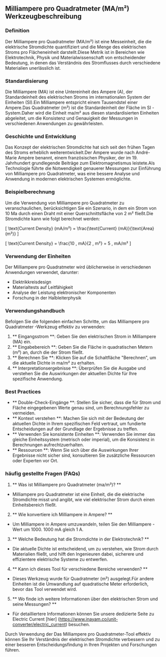 ## Milliampere pro Quadratmeter (MA/m²) Werkzeugbeschreibung

### Definition
Der Milliampere pro Quadratmeter (MA/m²) ist eine Messeinheit, die die elektrische Stromdichte quantifiziert und die Menge des elektrischen Stroms pro Flächeneinheit darstellt.Diese Metrik ist in Bereichen wie Elektrotechnik, Physik und Materialwissenschaft von entscheidender Bedeutung, in denen das Verständnis des Stromflusses durch verschiedene Materialien unerlässlich ist.

### Standardisierung
Die Milliampere (MA) ist eine Untereinheit des Ampere (A), der Standardeinheit des elektrischen Stroms im internationalen System der Einheiten (SI).Ein Milliampere entspricht einem Tausendstel einer Ampere.Das Quadratmeter (m²) ist die Standardeinheit der Fläche im SI -System.Daher wird die Einheit ma/m² aus diesen standardisierten Einheiten abgeleitet, um die Konsistenz und Genauigkeit der Messungen in verschiedenen Anwendungen zu gewährleisten.

### Geschichte und Entwicklung
Das Konzept der elektrischen Stromdichte hat sich seit den frühen Tagen des Stroms erheblich weiterentwickelt.Der Ampere wurde nach André-Marie Ampère benannt, einem französischen Physiker, der im 19. Jahrhundert grundlegende Beiträge zum Elektromagnetismus leistete.Als Technologie führte die Notwendigkeit genauerer Messungen zur Einführung von Milliampere pro Quadratmeter, was eine bessere Analyse und Anwendung in modernen elektrischen Systemen ermöglichte.

### Beispielberechnung
Um die Verwendung von Milliampere pro Quadratmeter zu veranschaulichen, berücksichtigen Sie ein Szenario, in dem ein Strom von 10 Ma durch einen Draht mit einer Querschnittsfläche von 2 m² fließt.Die Stromdichte kann wie folgt berechnet werden:

\[ \text{Current Density} (mA/m²) = \frac{\text{Current} (mA)}{\text{Area} (m²)} \]

\[ \text{Current Density} = \frac{10 \, mA}{2 \, m²} = 5 \, mA/m² \]

### Verwendung der Einheiten
Der Milliampere pro Quadratmeter wird üblicherweise in verschiedenen Anwendungen verwendet, darunter:
- Elektrikkreisdesign
- Materialtests auf Leitfähigkeit
- Analyse der Leistung elektronischer Komponenten
- Forschung in der Halbleiterphysik

### Verwendungshandbuch
Befolgen Sie die folgenden einfachen Schritte, um das Milliampere pro Quadratmeter -Werkzeug effektiv zu verwenden:
1. ** Eingangsstrom **: Geben Sie den elektrischen Strom in Milliampere (MA) ein.
2. ** Eingabebereich **: Geben Sie die Fläche in quadratischen Metern (m²) an, durch die der Strom fließt.
3. ** Berechnen Sie **: Klicken Sie auf die Schaltfläche "Berechnen", um die aktuelle Dichte in ma/m² zu erhalten.
4. ** Interpretationsergebnisse **: Überprüfen Sie die Ausgabe und verstehen Sie die Auswirkungen der aktuellen Dichte für Ihre spezifische Anwendung.

### Best Practices
- ** Double-Check-Eingänge **: Stellen Sie sicher, dass die für Strom und Fläche eingegebenen Werte genau sind, um Berechnungsfehler zu vermeiden.
- ** Kontext verstehen **: Machen Sie sich mit der Bedeutung der aktuellen Dichte in Ihrem spezifischen Feld vertraut, um fundierte Entscheidungen auf der Grundlage der Ergebnisse zu treffen.
- ** Verwenden Sie konsistente Einheiten **: Verwenden Sie immer das gleiche Einheitssystem (metrisch oder imperial), um die Konsistenz in Berechnungen aufrechtzuerhalten.
- ** Ressourcen **: Wenn Sie sich über die Auswirkungen Ihrer Ergebnisse nicht sicher sind, konsultieren Sie zusätzliche Ressourcen oder Experten vor Ort.

### häufig gestellte Fragen (FAQs)

1. ** Was ist Milliampere pro Quadratmeter (ma/m²)? **
- Milliampere pro Quadratmeter ist eine Einheit, die die elektrische Stromdichte misst und angibt, wie viel elektrischer Strom durch einen Einheitsbereich fließt.

2. ** Wie konvertiere ich Milliampere in Ampere? **
- Um Milliampere in Ampere umzuwandeln, teilen Sie den Milliampere -Wert um 1000. 1000 mA gleich 1 A.

3. ** Welche Bedeutung hat die Stromdichte in der Elektrotechnik? **
- Die aktuelle Dichte ist entscheidend, um zu verstehen, wie Strom durch Materialien fließt, und hilft den Ingenieuren dabei, sicherere und effizientere elektrische Systeme zu entwerfen.

4. ** Kann ich dieses Tool für verschiedene Bereiche verwenden? **
- Dieses Werkzeug wurde für Quadratmeter (m²) ausgelegt.Für andere Einheiten ist die Umwandlung auf quadratische Meter erforderlich, bevor das Tool verwendet wird.

5. ** Wo finde ich weitere Informationen über den elektrischen Strom und seine Messungen? **
- Für detailliertere Informationen können Sie unsere dedizierte Seite zu Electric Current [hier] (https://www.inayam.co/unit-converter/electric_current) besuchen.

Durch Verwendung der Das Milliampere pro Quadratmeter-Tool effektiv können Sie Ihr Verständnis der elektrischen Stromdichte verbessern und zu einer besseren Entscheidungsfindung in Ihren Projekten und Forschungen führen.